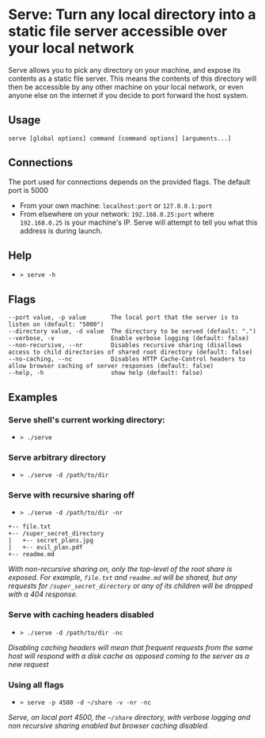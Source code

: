 # Serve: Turn any local directory into a static file server accessible over your local network

Serve allows you to pick any directory on your machine, and expose its contents as a static file server. This means the 
contents of this directory will then be accessible by any other machine on your local network, or even anyone else on the 
internet if you decide to port forward the host system.

## Usage
`serve [global options] command [command options] [arguments...]`

## Connections
The port used for connections depends on the provided flags. The default port is 5000
* From your own machine: `localhost:port` or `127.0.0.1:port`
* From elsewhere on your network: `192.168.0.25:port` where `192.168.0.25` is your machine's IP. Serve will attempt to 
tell you what this address is during launch.

## Help
* `> serve -h`

## Flags
```
--port value, -p value       The local port that the server is to listen on (default: "5000")
--directory value, -d value  The directory to be served (default: ".")
--verbose, -v                Enable verbose logging (default: false)
--non-recursive, --nr        Disables recursive sharing (disallows access to child directories of shared root directory (default: false)
--no-caching, --nc           Disables HTTP Cache-Control headers to allow browser caching of server responses (default: false)
--help, -h                   show help (default: false)
```

## Examples

### Serve shell's current working directory:
* `> ./serve`

### Serve arbitrary directory
* `> ./serve -d /path/to/dir`

### Serve with recursive sharing off
* `> ./serve -d /path/to/dir -nr`

```
+-- file.txt
+-- /super_secret_directory
|   +-- secret_plans.jpg
|   +-- evil_plan.pdf
+-- readme.md
```
*With non-recursive sharing on, only the top-level of the root share is exposed. For example, `file.txt` 
and `readme.md` will be shared, but any requests for `/super_secret_directory` or any of its children will be dropped
with a 404 response.*

### Serve with caching headers disabled
* `> ./serve -d /path/to/dir -nc`

*Disabling caching headers will mean that frequent requests from the same host will respond with a disk cache as opposed 
coming to the server as a new request*

### Using all flags
* `> serve -p 4500 -d ~/share -v -nr -nc`

*Serve, on local port 4500, the `~/share` directory, with verbose logging and non recursive sharing enabled but browser 
caching disabled.*